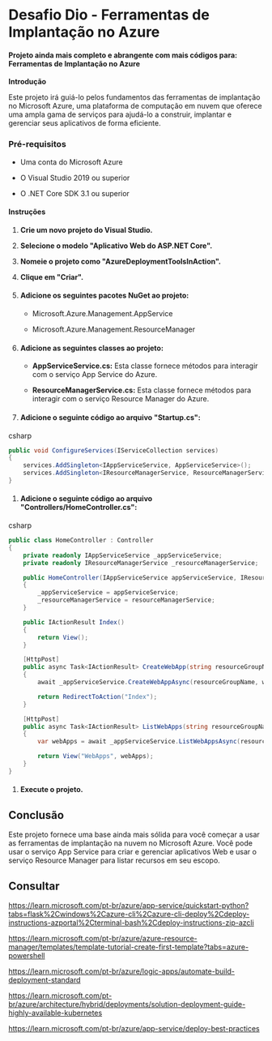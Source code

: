 # Desafio Dio - Ferramentas de Implantação no Azure



####     Projeto ainda mais completo e abrangente com mais códigos para: Ferramentas de Implantação no Azure

**Introdução**

Este projeto irá guiá-lo pelos fundamentos das ferramentas de implantação no Microsoft Azure, uma plataforma de computação em nuvem que oferece uma ampla gama de serviços para ajudá-lo a construir, implantar e gerenciar seus aplicativos de forma eficiente.



### **Pré-requisitos**

- Uma conta do Microsoft Azure

- O Visual Studio 2019 ou superior

- O .NET Core SDK 3.1 ou superior

  

#### **Instruções**

1. **Crie um novo projeto do Visual Studio.**

2. **Selecione o modelo "Aplicativo Web do ASP.NET Core".**

3. **Nomeie o projeto como "AzureDeploymentToolsInAction".**

4. **Clique em "Criar".**

   

5. #### Adicione os seguintes pacotes NuGet ao projeto:

   

   - Microsoft.Azure.Management.AppService

   - Microsoft.Azure.Management.ResourceManager

     

6. #### Adicione as seguintes classes ao projeto:

   

   - **AppServiceService.cs:** Esta classe fornece métodos para interagir com o serviço App Service do Azure.

   - **ResourceManagerService.cs:** Esta classe fornece métodos para interagir com o serviço Resource Manager do Azure.

     

7. #### **Adicione o seguinte código ao arquivo "Startup.cs":**

   

csharp



```csharp
public void ConfigureServices(IServiceCollection services)
{
    services.AddSingleton<IAppServiceService, AppServiceService>();
    services.AddSingleton<IResourceManagerService, ResourceManagerService>();
}
```



1. #### **Adicione o seguinte código ao arquivo "Controllers/HomeController.cs":**

   

csharp



```csharp
public class HomeController : Controller
{
    private readonly IAppServiceService _appServiceService;
    private readonly IResourceManagerService _resourceManagerService;

    public HomeController(IAppServiceService appServiceService, IResourceManagerService resourceManagerService)
    {
        _appServiceService = appServiceService;
        _resourceManagerService = resourceManagerService;
    }

    public IActionResult Index()
    {
        return View();
    }

    [HttpPost]
    public async Task<IActionResult> CreateWebApp(string resourceGroupName, string webAppName)
    {
        await _appServiceService.CreateWebAppAsync(resourceGroupName, webAppName);

        return RedirectToAction("Index");
    }

    [HttpPost]
    public async Task<IActionResult> ListWebApps(string resourceGroupName)
    {
        var webApps = await _appServiceService.ListWebAppsAsync(resourceGroupName);

        return View("WebApps", webApps);
    }
}
```



1. #### **Execute o projeto.**

   

## **Conclusão**

Este projeto fornece uma base ainda mais sólida para você começar a usar as ferramentas de implantação na nuvem no Microsoft Azure. Você pode usar o serviço App Service para criar e gerenciar aplicativos Web e usar o serviço Resource Manager para listar recursos em seu escopo.


## Consultar

https://learn.microsoft.com/pt-br/azure/app-service/quickstart-python?tabs=flask%2Cwindows%2Cazure-cli%2Cazure-cli-deploy%2Cdeploy-instructions-azportal%2Cterminal-bash%2Cdeploy-instructions-zip-azcli

https://learn.microsoft.com/pt-br/azure/azure-resource-manager/templates/template-tutorial-create-first-template?tabs=azure-powershell

https://learn.microsoft.com/pt-br/azure/logic-apps/automate-build-deployment-standard

https://learn.microsoft.com/pt-br/azure/architecture/hybrid/deployments/solution-deployment-guide-highly-available-kubernetes

https://learn.microsoft.com/pt-br/azure/app-service/deploy-best-practices




